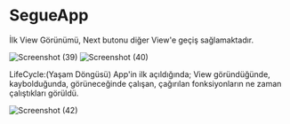 # SegueApp
İlk View Görünümü, Next butonu diğer View'e geçiş sağlamaktadır.

![Screenshot (39)](https://user-images.githubusercontent.com/45233307/169538276-6512d526-d04b-4468-9f55-ac8acc37af04.png)
![Screenshot (40)](https://user-images.githubusercontent.com/45233307/169538476-b69b9326-9a93-4169-bca5-86d48d9e5d83.png)

LifeCycle:(Yaşam Döngüsü) App'in ilk açıldığında; View göründüğünde, kaybolduğunda, görüneceğinde çalışan, çağırılan fonksiyonların ne zaman çalıştıkları görüldü. 

![Screenshot (42)](https://user-images.githubusercontent.com/45233307/169539170-cda47303-af57-4027-a2f7-cfa56c5a8d48.png)
